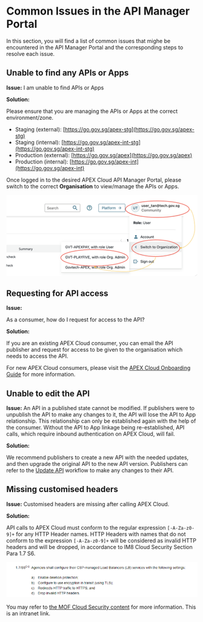 # Common Issues in the API Manager Portal

In this section, you will find a list of common issues that mighe be encountered in the API Manager Portal and the corresponding steps to resolve each issue. 

<!-- 
- [I cannot find any APIs/APPs](#no-apps)
- [Issue 2: ]

Cannot find APIs/APPs
How to request access to API
I am not able to edit the API
I noticed that my customized headers are missing after calling APEX Cloud


<a no-apps="Question:"></a> I cannot find any APIs/APPs
<details><b><summary style="font-size:20px">Solution</b></summary>

Please ensure that you are managing the APIs or APPs at the correct environment/zone.

- Staging (external): [https://go.gov.sg/apex-stg](https://go.gov.sg/apex-stg)
- Staging (internal): [https://go.gov.sg/apex-int-stg](https://go.gov.sg/apex-int-stg)
- Production (external): [https://go.gov.sg/apex](https://go.gov.sg/apex)
- Production (internal): [https://go.gov.sg/apex-int](https://go.gov.sg/apex-int)

Once logged in to the desired APEX Cloud API Manager Portal, please switch to the correct Organisation to view/manage the APIs or APPs.

![Image](./image/docs-home-chng-org.png)

<hr> 

</details>



<details><b><summary style="font-size:20px">As a consumer or developer, how to request API access?</b></summary>

If you are an existing APEX Cloud consumer, you may email the desired API's publisher and request for access to be given to the organisation which needs to access the API.

For new APEX Cloud consumers, please visit the [APEX Cloud Onboarding Guide](https://docs.developer.tech.gov.sg/docs/apex-cloud-onboarding/) for more information.

</details>

<details><b><summary style="font-size:20px">As an API publisher, I am not able to edit the API</b></summary>

An API in a published state cannot be modified. We recommend publishers to create a new API to upgrade the original API to it. If publishers was to unpublish the API to make any changes to it, this will cause the API to lost the API to APP relationship. This relationship can only be established again with the help of the consumer, without the API to APP linkage being re-establish API calls which requires inbound authentication on APEX Cloud will fail.

Therefore publisher are advice to use the [Update API](docs/publisher/update-api.md) workflow to make any changes to their API.
</details>

I noticed that my customized headers are missing after calling APEX Cloud

# I noticed that my customized headers are missing after calling APEX Cloud

API calls to APEX Cloud must conform to the regular expression `[-A-Za-z0-9]+` for any HTTP header names. HTTP Headers with names that do not conform to the expression `[-A-Za-z0-9]+` will be considered as invalid HTTP headers and will be dropped, in accordance to IM8 Cloud Security Section Para 1.7 S6.

![Image](./image/im8-header.png)

You may refer to: [https://intranet.mof.gov.sg/portal/IM/Themes/IT-Management/Cloud/Topics/Cloud-Security.aspx](https://intranet.mof.gov.sg/portal/IM/Themes/IT-Management/Cloud/Topics/Cloud-Security.aspx) for more information.

---

-->

## Unable to find any APIs or Apps

**Issue:**  I am unable to find APIs or Apps

**Solution:**

Please ensure that you are managing the APIs or Apps at the correct environment/zone.

- Staging (external): [https://go.gov.sg/apex-stg](https://go.gov.sg/apex-stg)
- Staging (internal): [https://go.gov.sg/apex-int-stg](https://go.gov.sg/apex-int-stg)
- Production (external): [https://go.gov.sg/apex](https://go.gov.sg/apex)
- Production (internal): [https://go.gov.sg/apex-int](https://go.gov.sg/apex-int)

Once logged in to the desired APEX Cloud API Manager Portal, please switch to the correct **Organisation** to view/manage the APIs or Apps.

![Image](./image/docs-home-chng-org.png)


## Requesting for API access

**Issue:**

As a consumer, how do I request for access to the API?

**Solution:**

If you are an existing APEX Cloud consumer, you can email the API publisher and request for access to be given to the organisation which needs to access the API.

For new APEX Cloud consumers, please visit the [APEX Cloud Onboarding Guide](https://docs.developer.tech.gov.sg/docs/apex-cloud-onboarding/) for more information.



## Unable to edit the API

**Issue:** An API in a published state cannot be modified. If publishers were to unpublish the API to make any changes to it, the API will lose the API to App relationship. This relationship can only be established again with the help of the consumer.  Without the API to App linkage being re-established,  API calls, which require inbound authentication on APEX Cloud, will fail.

**Solution:**

 We recommend publishers to create a new API with the needed updates, and then upgrade the original API to the new API version. Publishers can refer to the [Update API](docs/publisher/update-api.md) workflow to make any changes to their API.

## Missing customised headers

**Issue:** Customised headers are missing after calling APEX Cloud.

**Solution:**

API calls to APEX Cloud must conform to the regular expression `[-A-Za-z0-9]+` for any HTTP Header names. HTTP Headers with names that do not conform to the expression `[-A-Za-z0-9]+` will be considered as invalid HTTP headers and will be dropped, in accordance to IM8 Cloud Security Section Para 1.7 S6.

![Image](./image/im8-header.png)

You may refer to [the MOF Cloud Security content](https://intranet.mof.gov.sg/portal/IM/Themes/IT-Management/Cloud/Topics/Cloud-Security.aspx) for more information. This is an intranet link.